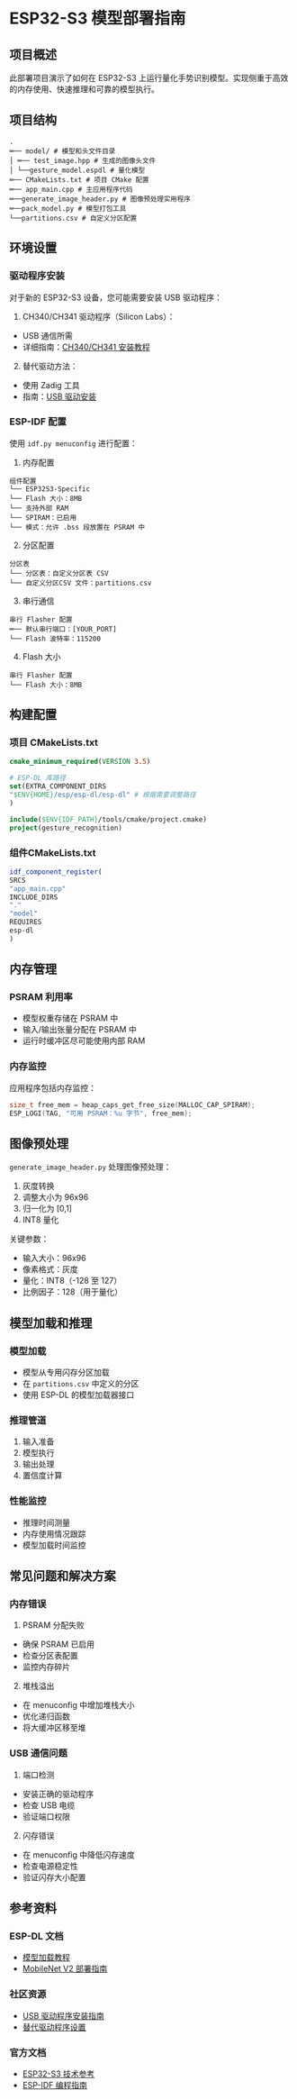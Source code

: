 # ESP32-S3 模型部署指南

## 项目概述

此部署项目演示了如何在 ESP32-S3 上运行量化手势识别模型。实现侧重于高效的内存使用、快速推理和可靠的模型执行。

## 项目结构

```
.
═── model/ # 模型和头文件目录
│ ═── test_image.hpp # 生成的图像头文件
│ └──gesture_model.espdl # 量化模型
═── CMakeLists.txt # 项目 CMake 配置
═── app_main.cpp # 主应用程序代码
═──generate_image_header.py # 图像预处理实用程序
═──pack_model.py # 模型打包工具
└──partitions.csv # 自定义分区配置
```

## 环境设置

### 驱动程序安装
对于新的 ESP32-S3 设备，您可能需要安装 USB 驱动程序：

1. CH340/CH341 驱动程序（Silicon Labs）：
- USB 通信所需
- 详细指南：[CH340/CH341 安装教程](https://blog.csdn.net/qq_52102933/article/details/126839474)

2. 替代驱动方法：
- 使用 Zadig 工具
- 指南：[USB 驱动安装](https://blog.csdn.net/k1e2n3n4y5/article/details/132684803)

### ESP-IDF 配置
使用 `idf.py menuconfig` 进行配置：

1. 内存配置
```
组件配置
└── ESP32S3-Specific
└── Flash 大小：8MB
└── 支持外部 RAM
└── SPIRAM：已启用
└── 模式：允许 .bss 段放置在 PSRAM 中
```

2. 分区配置
```
分区表
└── 分区表：自定义分区表 CSV
└── 自定义分区CSV 文件：partitions.csv
```

3. 串行通信
```
串行 Flasher 配置
═── 默认串行端口：[YOUR_PORT]
└── Flash 波特率：115200
```

4. Flash 大小
```
串行 Flasher 配置
└── Flash 大小：8MB
```

## 构建配置

### 项目 CMakeLists.txt
```cmake
cmake_minimum_required(VERSION 3.5)

# ESP-DL 库路径
set(EXTRA_COMPONENT_DIRS
"$ENV{HOME}/esp/esp-dl/esp-dl" # 根据需要调整路径
)

include($ENV{IDF_PATH}/tools/cmake/project.cmake)
project(gesture_recognition)
```

### 组件CMakeLists.txt
```cmake
idf_component_register(
SRCS
"app_main.cpp"
INCLUDE_DIRS
"."
"model"
REQUIRES
esp-dl
)
```

## 内存管理

### PSRAM 利用率
- 模型权重存储在 PSRAM 中
- 输入/输出张量分配在 PSRAM 中
- 运行时缓冲区尽可能使用内部 RAM

### 内存监控
应用程序包括内存监控：
```cpp
size_t free_mem = heap_caps_get_free_size(MALLOC_CAP_SPIRAM);
ESP_LOGI(TAG, "可用 PSRAM：%u 字节", free_mem);
```

## 图像预处理

`generate_image_header.py` 处理图像预处理：
1. 灰度转换
2. 调整大小为 96x96
3. 归一化为 [0,1]
4. INT8 量化

关键参数：
- 输入大小：96x96
- 像素格式：灰度
- 量化：INT8（-128 至 127）
- 比例因子：128（用于量化）

## 模型加载和推理

### 模型加载
- 模型从专用闪存分区加载
- 在 `partitions.csv` 中定义的分区
- 使用 ESP-DL 的模型加载器接口

### 推理管道
1. 输入准备
2. 模型执行
3. 输出处理
4. 置信度计算

### 性能监控
- 推理时间测量
- 内存使用情况跟踪
- 模型加载时间监控

## 常见问题和解决方案

### 内存错误
1. PSRAM 分配失败
- 确保 PSRAM 已启用
- 检查分区表配置
- 监控内存碎片

2. 堆栈溢出
- 在 menuconfig 中增加堆栈大小
- 优化递归函数
- 将大缓冲区移至堆

### USB 通信问题
1. 端口检测
- 安装正确的驱动程序
- 检查 USB 电缆
- 验证端口权限

2. 闪存错误
- 在 menuconfig 中降低闪存速度
- 检查电源稳定性
- 验证闪存大小配置

## 参考资料

### ESP-DL 文档
- [模型加载教程](https://github.com/espressif/esp-dl/blob/master/tutorial/how_to_load_model_cn.md)
- [MobileNet V2 部署指南](https://github.com/espressif/esp-dl/blob/master/tutorial/how_to_deploy_mobilenet_v2_cn.md)

### 社区资源
- [USB 驱动程序安装指南](https://blog.csdn.net/qq_52102933/article/details/126839474)
- [替代驱动程序设置](https://blog.csdn.net/k1e2n3n4y5/article/details/132684803)

### 官方文档
- [ESP32-S3 技术参考](https://www.espressif.com/sites/default/files/documentation/esp32-s3_technical_reference_manual_en.pdf)
- [ESP-IDF 编程指南](https://docs.espressif.com/projects/esp-idf/en/latest/esp32s3/)
